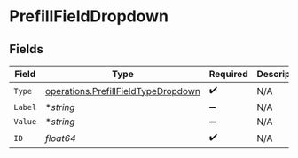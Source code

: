 # PrefillFieldDropdown


## Fields

| Field                                                                                      | Type                                                                                       | Required                                                                                   | Description                                                                                |
| ------------------------------------------------------------------------------------------ | ------------------------------------------------------------------------------------------ | ------------------------------------------------------------------------------------------ | ------------------------------------------------------------------------------------------ |
| `Type`                                                                                     | [operations.PrefillFieldTypeDropdown](../../models/operations/prefillfieldtypedropdown.md) | :heavy_check_mark:                                                                         | N/A                                                                                        |
| `Label`                                                                                    | **string*                                                                                  | :heavy_minus_sign:                                                                         | N/A                                                                                        |
| `Value`                                                                                    | **string*                                                                                  | :heavy_minus_sign:                                                                         | N/A                                                                                        |
| `ID`                                                                                       | *float64*                                                                                  | :heavy_check_mark:                                                                         | N/A                                                                                        |